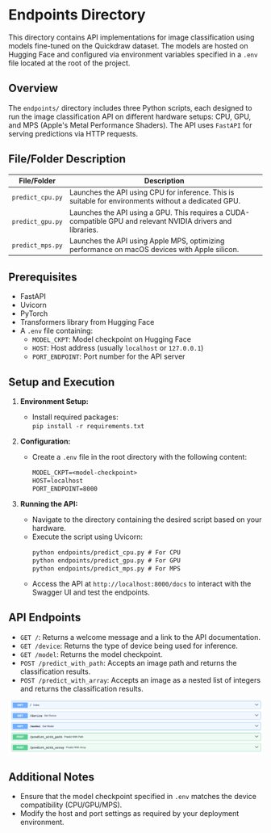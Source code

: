 # Endpoints Directory

This directory contains API implementations for image classification using models fine-tuned on the Quickdraw dataset. The models are hosted on Hugging Face and configured via environment variables specified in a `.env` file 
located at the root of the project.

## Overview

The `endpoints/` directory includes three Python scripts, each designed to run the image classification API on different hardware setups: CPU, GPU, and MPS (Apple's Metal Performance Shaders). The API uses `FastAPI` for serving predictions via HTTP requests.

## File/Folder Description

| File/Folder      | Description |
| ---------------- | ----------- |
| `predict_cpu.py` | Launches the API using CPU for inference. This is suitable for environments without a dedicated GPU. |
| `predict_gpu.py` | Launches the API using a GPU. This requires a CUDA-compatible GPU and relevant NVIDIA drivers and libraries. |
| `predict_mps.py` | Launches the API using Apple MPS, optimizing performance on macOS devices with Apple silicon. |

## Prerequisites

- FastAPI
- Uvicorn
- PyTorch
- Transformers library from Hugging Face
- A `.env` file containing:
  - `MODEL_CKPT`: Model checkpoint on Hugging Face
  - `HOST`: Host address (usually `localhost` or `127.0.0.1`)
  - `PORT_ENDPOINT`: Port number for the API server

## Setup and Execution

1. **Environment Setup:**
   - Install required packages:   
   `pip install -r requirements.txt`

2. **Configuration:**
   - Create a `.env` file in the root directory with the following content:
     ```
     MODEL_CKPT=<model-checkpoint>
     HOST=localhost
     PORT_ENDPOINT=8000
     ```

3. **Running the API:**
   - Navigate to the directory containing the desired script based on your hardware.
   - Execute the script using Uvicorn:
     ```
     python endpoints/predict_cpu.py # For CPU
     python endpoints/predict_gpu.py # For GPU
     python endpoints/predict_mps.py # For MPS
     ```
   - Access the API at `http://localhost:8000/docs` to interact with the Swagger UI and test the endpoints.

## API Endpoints

- `GET /`: Returns a welcome message and a link to the API documentation.
- `GET /device`: Returns the type of device being used for inference.
- `GET /model`: Returns the model checkpoint.
- `POST /predict_with_path`: Accepts an image path and returns the classification results.
- `POST /predict_with_array`: Accepts an image as a nested list of integers and returns the classification results.

![API](utils/endpoints_screen.png)

## Additional Notes

- Ensure that the model checkpoint specified in `.env` matches the device compatibility (CPU/GPU/MPS).
- Modify the host and port settings as required by your deployment environment.

